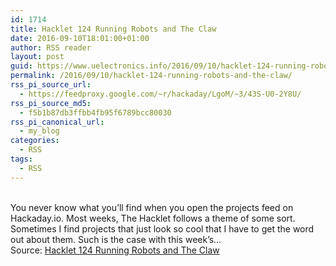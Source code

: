 ```yaml
---
id: 1714
title: Hacklet 124 Running Robots and The Claw
date: 2016-09-10T18:01:00+01:00
author: RSS reader
layout: post
guid: https://www.uelectronics.info/2016/09/10/hacklet-124-running-robots-and-the-claw/
permalink: /2016/09/10/hacklet-124-running-robots-and-the-claw/
rss_pi_source_url:
  - https://feedproxy.google.com/~r/hackaday/LgoM/~3/43S-U0-2Y8U/
rss_pi_source_md5:
  - f5b1b87db3ffbb4fb95f6789bcc80030
rss_pi_canonical_url:
  - my_blog
categories:
  - RSS
tags:
  - RSS
---
```

&#013;  
You never know what you’ll find when you open the projects feed on Hackaday.io. Most weeks, The Hacklet follows a theme of some sort. Sometimes I find projects that just look so cool that I have to get the word out about them. Such is the case with this week’s…&#013;  
Source: <a href="https://feedproxy.google.com/~r/hackaday/LgoM/~3/43S-U0-2Y8U/" target="_blank">Hacklet 124 Running Robots and The Claw</a>